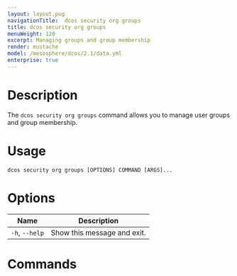 ```yaml
---
layout: layout.pug
navigationTitle:  dcos security org groups
title: dcos security org groups
menuWeight: 120
excerpt: Managing groups and group membership
render: mustache
model: /mesosphere/dcos/2.1/data.yml
enterprise: true
---
```

# Description

The `dcos security org groups` command allows you to manage user groups and group membership.



# Usage 

```
dcos security org groups [OPTIONS] COMMAND [ARGS]...
```

# Options

| Name |  Description |
|---------|-------------|
|  `-h`, `--help` |  Show this message and exit.|

# Commands
